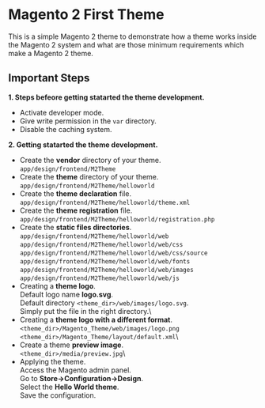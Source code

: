 # Magento 2 First Theme
This is a simple Magento 2 theme to demonstrate how a theme works inside the Magento 2 system and what are those minimum requirements which make a Magento 2 theme.
## Important Steps
**1. Steps befeore getting statarted the theme development.**
- Activate developer mode.
- Give write permission in the `var` directory.
- Disable the caching system.

**2. Getting statarted the theme development.**
- Create the **vendor** directory of your theme.\
    `app/design/frontend/M2Theme`
- Create the **theme** directory of your theme.\
    `app/design/frontend/M2Theme/helloworld`
- Create the **theme declaration** file.\
    `app/design/frontend/M2Theme/helloworld/theme.xml`
- Create the **theme registration** file.\
    `app/design/frontend/M2Theme/helloworld/registration.php`
- Create the **static files directories**.\
    `app/design/frontend/M2Theme/helloworld/web`\
    `app/design/frontend/M2Theme/helloworld/web/css`\
    `app/design/frontend/M2Theme/helloworld/web/css/source`\
    `app/design/frontend/M2Theme/helloworld/web/fonts`\
    `app/design/frontend/M2Theme/helloworld/web/images`\
    `app/design/frontend/M2Theme/helloworld/web/js`
- Creating a **theme logo**.\
    Default logo name **logo.svg**.\
    Default directory `<theme_dir>/web/images/logo.svg`.\
    Simply put the file in the right directory.\
- Creating a **theme logo with a different format**.\
    `<theme_dir>/Magento_Theme/web/images/logo.png`\
    `<theme_dir>/Magento_Theme/layout/default.xml`\
- Create a theme **preview image**.\
    `<theme_dir>/media/preview.jpg`\
- Applying the theme.\
    Access the Magento admin panel.\
    Go to **Store->Configuration->Design**.\
    Select the **Hello World theme**.\
    Save the configuration.